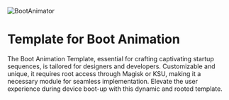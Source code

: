 ![BootAnimator](https://github.com/XNEOFF/Template-for-Boot-Animation/assets/111242581/72b88eda-6d55-4ffc-9f97-9c0c8672e3bc)
# Template for Boot Animation
The Boot Animation Template, essential for crafting captivating startup sequences, is tailored for designers and developers. Customizable and unique, it requires root access through Magisk or KSU, making it a necessary module for seamless implementation. Elevate the user experience during device boot-up with this dynamic and rooted template.
